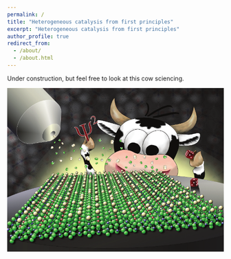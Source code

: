 ```yaml
---
permalink: /
title: "Heterogeneous catalysis from first principles"
excerpt: "Heterogeneous catalysis from first principles"
author_profile: true
redirect_from: 
  - /about/
  - /about.html
---
```


Under construction, but feel free to look at this cow sciencing.

<img src="/images/CatalSciTechnol_cover_lowres.png">